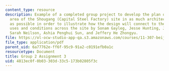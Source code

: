 ```yaml
---
content_type: resource
description: Example of a completed group project to develop the plan of the upper
  area of the Shougang (Capital Steel Factory) site in as much architectural detail
  as possible in order to illustrate how the design will connect to the different
  uses and conditions across the site by Sonam Gayleg, Jesse Hunting, Judy Zheng Jia,
  Sarah Neilson, Ashia Penghui Sun, and Jeffery He Zhongyu.
file: https://ol-ocw-studio-app-qa.s3.amazonaws.com/courses/11-307-beijing-urban-design-studio-summer-2008/4813ec0f0b03303d33c5173b02805f3c_group2_assn3.pdf
file_type: application/pdf
parent_uid: 6a77762e-ff6f-95c9-91a2-c0191efb0a1c
resourcetype: Document
title: Group 2 Assignment 3
uid: 4813ec0f-0b03-303d-33c5-173b02805f3c
---
```

